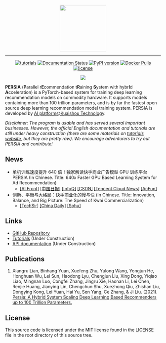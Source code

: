 <p align="center">
<img width="150px" src="https://user-images.githubusercontent.com/18649508/141604792-b256023d-c751-46d8-bab5-29a207d714ba.png"/>
</p>

<hr/>

<p align="center">
<a href="https://persiaml-tutorials.pages.dev" rel="nofollow"><img src="https://camo.githubusercontent.com/5f2d7c7e08b25fa4f95ce11be89982f25bb81bdef3e15f90b765aa91db371ff6/68747470733a2f2f696d672e736869656c64732e696f2f62616467652f7475746f7269616c732d70617373696e672d677265656e" alt="tutorials" data-canonical-src="https://img.shields.io/badge/tutorials-passing-green" style="max-width: 100%;"></a>
<a href="https://persiaml.pages.dev" rel="nofollow"><img src="https://camo.githubusercontent.com/bf535e4ed96252a7731419446fe108bb36ce4b91e4960630ceccf31558329193/68747470733a2f2f696d672e736869656c64732e696f2f62616467652f646f63756d656e746174696f6e2d70617373696e672d677265656e" alt="Documentation Status" data-canonical-src="https://img.shields.io/badge/documentation-passing-green" style="max-width: 100%;"></a>
<a href="https://badge.fury.io/py/persia" rel="nofollow"><img src="https://camo.githubusercontent.com/d6f9832aba04a67bbb6643eb81bd6be2173e12e51150553f30f16b629f40dc73/68747470733a2f2f62616467652e667572792e696f2f70792f7065727369612e737667" alt="PyPI version" data-canonical-src="https://badge.fury.io/py/persia.svg" style="max-width: 100%;"></a>
<a href="https://hub.docker.com/u/persiaml"><img alt="Docker Pulls" src="https://img.shields.io/docker/pulls/persiaml/persia-cuda-runtime"></a>
<a href="https://github.com/PersiaML/Persia/blob/main/LICENSE" rel="nofollow"><img src="https://img.shields.io/github/license/PersiaML/Persia" alt="license" style="max-width: 100%;"></a>
</p>

<div align="center">
<a href="https://github.com/PersiaML/Persia/stargazers"><img src="https://reporoster.com/stars/PersiaML/Persia" /><a/>
</div>

**PERSIA** (**P**arallel r**E**commendation t**R**aining **S**ystem with hybr**I**d **A**cceleration) is a PyTorch-based system for training deep learning recommendation models on commodity hardware. It supports models containing more than 100 trillion parameters, and is by far the fastest open source deep learning recommendation model training system. PERSIA is developed by [AI platform@Kuaishou Technology](https://www.kuaishou.com/en).

*Disclaimer: The program is usable and has served several important businesses. However, the official English documentation and tutorials are still under heavy construction (there are some materials on [tutorials website](https://persiaml-tutorials.pages.dev), but they are pretty raw). We encourage adventurers to try out PERSIA and contribute!*

## News

* 单机训练速度提升 640 倍！独家解读快手商业广告模型 GPU 训练平台 PERSIA (In Chinese. Title: 640x Faster GPU Based Learning System for Ad Recommendation)
   * [[AI Front]](https://archive.is/2ii2L) [[中国日报]](https://archive.is/N8fK2) [[InfoQ]](https://archive.is/JESDU) [[CSDN]](https://archive.is/tpvkN) [[Tencent Cloud News]](https://archive.is/kLuaT) [[AcFun]](https://archive.md/vuPmb)
* 创新、平衡与大格局：快手商业化的慢与快 (In Chinese. Title: Innovation, Balance, and Big Picture: The Speed of Kwai Commercialization)
   * [[TechSir]](https://archive.is/EOQ18) [[China Daily]](https://archive.is/L2VJE) [[Sohu]](https://archive.is/aY66U)

## Links

* [GitHub Repository](https://github.com/PersiaML/PERSIA)
* [Tutorials](https://persiaml-tutorials.pages.dev/) (Under Construction)
* [API documentation](https://persiaml.pages.dev/) (Under Construction)

## Publications

1. Xiangru Lian, Binhang Yuan, Xuefeng Zhu, Yulong Wang, Yongjun He, Honghuan Wu, Lei Sun, Haodong Lyu, Chengjun Liu, Xing Dong, Yiqiao Liao, Mingnan Luo, Congfei Zhang, Jingru Xie, Haonan Li, Lei Chen, Renjie Huang, Jianying Lin, Chengchun Shu, Xuezhong Qiu, Zhishan Liu, Dongying Kong, Lei Yuan, Hai Yu, Sen Yang, Ce Zhang, & Ji Liu. (2021). [Persia: A Hybrid System Scaling Deep Learning Based Recommenders up to 100 Trillion Parameters.](https://arxiv.org/abs/2111.05897)

## License

This source code is licensed under the MIT license found in the LICENSE file in the root directory of this source tree.
